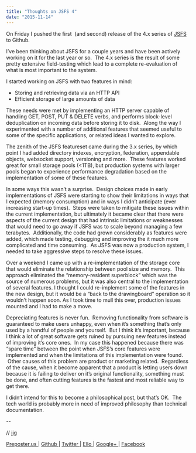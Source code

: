 ```yaml
---
title: "Thoughts on JSFS 4"
date: "2015-11-14"
---
```


<div class="content">
<p>On Friday I pushed the first  (and second) release of the 4.x series of <a href="https://github.com/jjg/jsfs" target="_blank"> JSFS
</a> to Github.</p>
<p>I’ve been thinking about JSFS for a couple years and have been actively
working on it for the last year or so.  The 4.x series is the result of some
pretty extensive field-testing which lead to a complete re-evaluation of what
is most important to the system.</p>
<p>I started working on JSFS with two features in mind:</p>
<ul>
<li>Storing and retrieving data via an HTTP API</li>
<li>Efficient storage of large amounts of data</li>
</ul>
<p>These needs were met by implementing an HTTP server capable of handling GET,
POST, PUT &amp; DELETE verbs, and performs block-level deduplication on incoming
data before storing it to disk.  Along the way I experimented with a number of
additional features that seemed useful to some of the specific applications,
or related ideas I wanted to explore.</p>
<p>The zenith of the JSFS featureset came during the 3.x series, by which point I
had added directory indexes, encryption, federation, appendable objects,
websocket support, versioning and more.  These features worked great for small
storage pools (&lt;1TB), but production systems with larger pools began to
experience performance degradation based on the implementation of some of
these features.</p>
<p>In some ways this wasn’t a surprise.  Design choices made in early
implementations of JSFS were starting to show their limitations in ways that I
expected (memory consumption) and in ways I didn’t anticipate (ever increasing
start-up times).  Steps were taken to mitigate these issues within the current
implementation, but ultimately it became clear that there were aspects of the
current design that had intrinsic limitations or weaknesses that would need to
go away if JSFS was to scale beyond managing a few terabytes.  Additionally,
the code had grown considerably as features were added, which made testing,
debugging and improving the it much more complicated and time consuming.  As
JSFS was now a production system, I needed to take aggressive steps to resolve
these issues.</p>
<p>Over a weekend I came up with a re-implementation of the storage core that
would eliminate the relationship between pool size and memory.  This approach
eliminated the “memory-resident superblock” which was the source of numerous
problems, but it was also central to the implementation of several features.
I thought I could re-implement some of the features in the new design, but it
would be a “back to the drawingboard” operation so it wouldn’t happen soon.
As I took time to mull this over, production issues mounted and I had to make
a move.</p>
<p>Depreciating features is never fun.  Removing functionality from software is
guaranteed to make users unhappy, even when it’s something that’s only used by
a handful of people and yourself.  But I think it’s important, because I think
a lot of great software gets ruined by pursuing new features instead of
improving it’s core ones.  In my case this happened because there was “spare
time” between the point when JSFS’s core features were implemented and when
the limitations of this implementation were found.  Other causes of this
problem are product or marketing related.  Regardless of the cause, when it
become apparent that a product is letting users down because it is failing to
deliver on it’s original functionality, something must be done, and often
cutting features is the fastest and most reliable way to get there.</p>
<p>I didn’t intend for this to become a philosophical post, but that’s OK.  The
tech world is probably more in need of improved philosophy than technical
documentation.</p>
<p>--</p>
<p>// jjg</p>
<p><a href="http://jjg.preposter.us/" target="_blank"> Preposter.us </a> | <a href="https://github.com/jjg" target="_blank"> Github
</a> | <a href="https://twitter.com/jasonbot2000" target="_blank"> Twitter </a> | <a href="https://ello.co/jasonbot" target="_blank">
Ello </a> | <a href="https://plus.google.com/u/0/+JasonGullickson/posts" target="_blank"> Google+
</a> | <a href="https://www.facebook.com/jasonjgullickson" target="_blank"> Facebook
</a></p>
</div>

